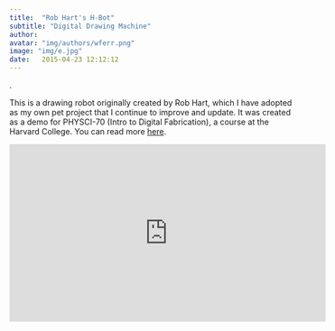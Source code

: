 ```yaml
---
title:  "Rob Hart's H-Bot"
subtitle: "Digital Drawing Machine"
author:  
avatar: "img/authors/wferr.png"
image: "img/e.jpg"
date:   2015-04-23 12:12:12
---
```

 . 

This is a drawing robot originally created by Rob Hart, which I have adopted as my own pet project that I continue to improve and update. It was created as a demo for PHYSCI-70 (Intro to Digital Fabrication), a course at the Harvard College. You can read more [here](https://kem406.github.io/hbot/).

<iframe src="https://www.youtube.com/embed/vSqIZIaWzNs"
    width="560"
    height="315"
    frameborder="0"
    allowfullscreen>
</iframe>
